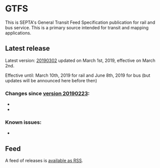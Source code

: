 # GTFS

This is SEPTA's General Transit Feed Specification publication for rail and bus service. This is a primary source intended for transit and mapping applications.

## Latest release

Latest version: [20190302](https://github.com/septadev/GTFS/releases/tag/v201903020) updated on March 1st, 2019, effective on March 2nd.

Effective until: March 10th, 2019 for rail and June 8th, 2019 for bus (but updates will be announced here before then)

### Changes since [version 20190223](https://github.com/septadev/GTFS/releases/tag/v201902230): 
 
*   
*   

### Known issues:

* 

## Feed

A feed of releases is [available as RSS](https://github.com/septadev/GTFS/releases.atom).

